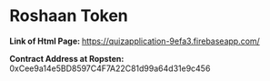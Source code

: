 <h1> Roshaan Token </h1>

<b> Link of Html Page: </b> https://quizapplication-9efa3.firebaseapp.com/

<b> Contract Address at Ropsten: </b> 0xCee9a14e5BD8597C4F7A22C81d99a64d31e9c456
